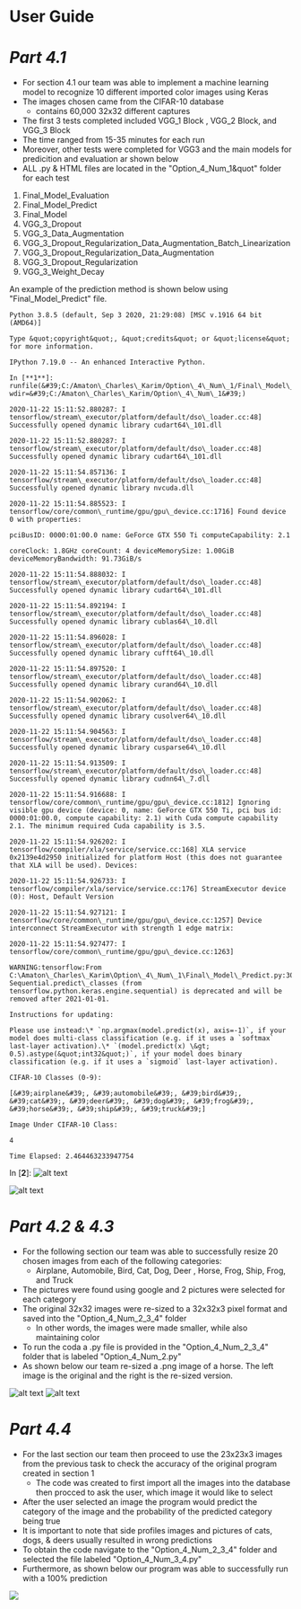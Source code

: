 # **User Guide**

# *Part 4.1*
- For section 4.1 our team was able to implement a machine learning model to recognize 10 different imported color images using Keras
- The images chosen came from the CIFAR-10 database
  - contains 60,000 32x32 different captures
- The first 3 tests completed included VGG\_1 Block , VGG\_2 Block, and VGG\_3 Block
- The time ranged from 15-35 minutes for each run
- Moreover, other tests were completed for VGG3 and the main models for predicition and evaluation ar shown below
- ALL .py & HTML files are located in the "Option\_4\_Num\_1&quot" folder for each test

1. Final\_Model\_Evaluation
2. Final\_Model\_Predict
3. Final\_Model
4. VGG\_3\_Dropout
5. VGG\_3\_Data\_Augmentation
6. VGG\_3\_Dropout\_Regularization\_Data\_Augmentation\_Batch\_Linearization
7. VGG\_3\_Dropout\_Regularization\_Data\_Augmentation
8. VGG\_3\_Dropout\_Regularization
9. VGG\_3\_Weight\_Decay

An example of the prediction method is shown below using &quot;Final\_Model\_Predict&quot; file.

```
Python 3.8.5 (default, Sep 3 2020, 21:29:08) [MSC v.1916 64 bit (AMD64)]

Type &quot;copyright&quot;, &quot;credits&quot; or &quot;license&quot; for more information.

IPython 7.19.0 -- An enhanced Interactive Python.

In [**1**]: runfile(&#39;C:/Amaton\_Charles\_Karim/Option\_4\_Num\_1/Final\_Model\_Predict.py&#39;, wdir=&#39;C:/Amaton\_Charles\_Karim/Option\_4\_Num\_1&#39;)

2020-11-22 15:11:52.880287: I tensorflow/stream\_executor/platform/default/dso\_loader.cc:48] Successfully opened dynamic library cudart64\_101.dll

2020-11-22 15:11:52.880287: I tensorflow/stream\_executor/platform/default/dso\_loader.cc:48] Successfully opened dynamic library cudart64\_101.dll

2020-11-22 15:11:54.857136: I tensorflow/stream\_executor/platform/default/dso\_loader.cc:48] Successfully opened dynamic library nvcuda.dll

2020-11-22 15:11:54.885523: I tensorflow/core/common\_runtime/gpu/gpu\_device.cc:1716] Found device 0 with properties:

pciBusID: 0000:01:00.0 name: GeForce GTX 550 Ti computeCapability: 2.1

coreClock: 1.8GHz coreCount: 4 deviceMemorySize: 1.00GiB deviceMemoryBandwidth: 91.73GiB/s

2020-11-22 15:11:54.888032: I tensorflow/stream\_executor/platform/default/dso\_loader.cc:48] Successfully opened dynamic library cudart64\_101.dll

2020-11-22 15:11:54.892194: I tensorflow/stream\_executor/platform/default/dso\_loader.cc:48] Successfully opened dynamic library cublas64\_10.dll

2020-11-22 15:11:54.896028: I tensorflow/stream\_executor/platform/default/dso\_loader.cc:48] Successfully opened dynamic library cufft64\_10.dll

2020-11-22 15:11:54.897520: I tensorflow/stream\_executor/platform/default/dso\_loader.cc:48] Successfully opened dynamic library curand64\_10.dll

2020-11-22 15:11:54.902062: I tensorflow/stream\_executor/platform/default/dso\_loader.cc:48] Successfully opened dynamic library cusolver64\_10.dll

2020-11-22 15:11:54.904563: I tensorflow/stream\_executor/platform/default/dso\_loader.cc:48] Successfully opened dynamic library cusparse64\_10.dll

2020-11-22 15:11:54.913509: I tensorflow/stream\_executor/platform/default/dso\_loader.cc:48] Successfully opened dynamic library cudnn64\_7.dll

2020-11-22 15:11:54.916688: I tensorflow/core/common\_runtime/gpu/gpu\_device.cc:1812] Ignoring visible gpu device (device: 0, name: GeForce GTX 550 Ti, pci bus id: 0000:01:00.0, compute capability: 2.1) with Cuda compute capability 2.1. The minimum required Cuda capability is 3.5.

2020-11-22 15:11:54.926202: I tensorflow/compiler/xla/service/service.cc:168] XLA service 0x2139e4d2950 initialized for platform Host (this does not guarantee that XLA will be used). Devices:

2020-11-22 15:11:54.926733: I tensorflow/compiler/xla/service/service.cc:176] StreamExecutor device (0): Host, Default Version

2020-11-22 15:11:54.927121: I tensorflow/core/common\_runtime/gpu/gpu\_device.cc:1257] Device interconnect StreamExecutor with strength 1 edge matrix:

2020-11-22 15:11:54.927477: I tensorflow/core/common\_runtime/gpu/gpu\_device.cc:1263]

WARNING:tensorflow:From C:\Amaton\_Charles\_Karim\Option\_4\_Num\_1\Final\_Model\_Predict.py:30: Sequential.predict\_classes (from tensorflow.python.keras.engine.sequential) is deprecated and will be removed after 2021-01-01.

Instructions for updating:

Please use instead:\* `np.argmax(model.predict(x), axis=-1)`, if your model does multi-class classification (e.g. if it uses a `softmax` last-layer activation).\* `(model.predict(x) \&gt; 0.5).astype(&quot;int32&quot;)`, if your model does binary classification (e.g. if it uses a `sigmoid` last-layer activation).

CIFAR-10 Classes (0-9):

[&#39;airplane&#39;, &#39;automobile&#39;, &#39;bird&#39;, &#39;cat&#39;, &#39;deer&#39;, &#39;dog&#39;, &#39;frog&#39;, &#39;horse&#39;, &#39;ship&#39;, &#39;truck&#39;]

Image Under CIFAR-10 Class:

4

Time Elapsed: 2.464463233947754
```
In [**2**]:
![alt text](https://github.com/[sabkarim]/[EE104_Super_Project_Amaton_Charles_Karim]/blob/[Option_4_Num_2_3_4]/Deer_2_database_processed.png?raw=true)

![alt text](RackMultipart20201210-4-b5mg95_html_d8f458ef325a479e.png)

# *Part 4.2 & 4.3*
- For the following section our team was able to successfully resize 20 chosen images from each of the following categories: 
  - Airplane, Automobile, Bird, Cat, Dog, Deer , Horse, Frog, Ship, Frog, and Truck
- The pictures were found using google and 2 pictures were selected for each category
- The original 32x32 images were re-sized to a 32x32x3 pixel format and saved into the "Option\_4\_Num\_2\_3\_4" folder
  - In other words, the images were made smaller, while also maintaining color
- To run the coda a .py file is provided in the "Option\_4\_Num\_2\_3\_4" folder that is labeled "Option\_4\_Num\_2.py"
- As shown below our team re-sized a .png image of a horse. The left image is the original and the right is the re-sized version.

![alt text](RackMultipart20201210-4-b5mg95_html_6407f926b49e25f6.png) ![alt text](RackMultipart20201210-4-b5mg95_html_1e2c846ff3b3b342.png)

# *Part 4.4*
- For the last section our team then proceed to use the 23x23x3 images from the previous task to check the accuracy of the original program created in section 1
  - The code was created to first import all the images into the database then procced to ask the user, which image it would like to select
- After the user selected an image the program would predict the category of the image and the probability of the predicted category being true
- It is important to note that side profiles images and pictures of cats, dogs, &amp; deers usually resulted in wrong predictions
- To obtain the code navigate to the "Option\_4\_Num\_2\_3\_4" folder and selected the file labeled "Option\_4\_Num\_3\_4.py"
- Furthermore, as shown below our program was able to successfully run with a 100% prediction

![](RackMultipart20201210-4-b5mg95_html_f48e51f8b0724439.png)
